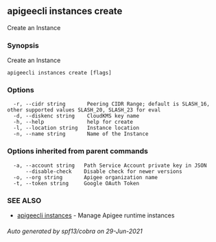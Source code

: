 ## apigeecli instances create

Create an Instance

### Synopsis

Create an Instance

```
apigeecli instances create [flags]
```

### Options

```
  -r, --cidr string       Peering CIDR Range; default is SLASH_16, other supported values SLASH_20, SLASH_23 for eval
  -d, --diskenc string    CloudKMS key name
  -h, --help              help for create
  -l, --location string   Instance location
  -n, --name string       Name of the Instance
```

### Options inherited from parent commands

```
  -a, --account string   Path Service Account private key in JSON
      --disable-check    Disable check for newer versions
  -o, --org string       Apigee organization name
  -t, --token string     Google OAuth Token
```

### SEE ALSO

* [apigeecli instances](apigeecli_instances.md)	 - Manage Apigee runtime instances

###### Auto generated by spf13/cobra on 29-Jun-2021
